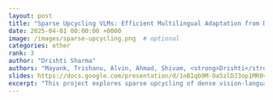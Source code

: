 ```yaml
---
layout: post
title: "Sparse Upcycling VLMs: Efficient Multilingual Adaptation from Dense Models"
date: 2025-04-01 00:00:00 +0000
image: /images/sparse-upcycling.png  # optional
categories: other
rank: 3
author: "Drishti Sharma"
authors: "Mayank, Trishanu, Alvin, Ahmad, Shivam, <strong>Drishti</strong>, Alper, Shayekh"
slides: https://docs.google.com/presentation/d/1nBIqb9M-Oa5zlDJ3op1MR8vBBUw5-k6YMO6j66cKJgQ/edit?slide=id.g146d9451f85_1_445#slide=id.g146d9451f85_1_445
excerpt: "This project explores sparse upcycling of dense vision-language models (VLMs) as an efficient strategy for multilingual adaptation. Using a parameter-efficient framework, the approach injects lightweight routing into pretrained dense architectures—upcycling both vision encoders and decoder FFNs—without modifying the vision tower. Evaluated on a multilingual dataset of 1.58M samples across 10 languages and 3 domains, the study compares decoder-only, encoder+decoder, and reciprocal upcycling. Results show upcycled small models achieving up to 47.1% win rate against Qwen2-VL-2B with no vision modifications, and demonstrate that decoder-side adaptation drives most of the language lift, while reciprocal tuning improves vision-language alignment."
---
```

